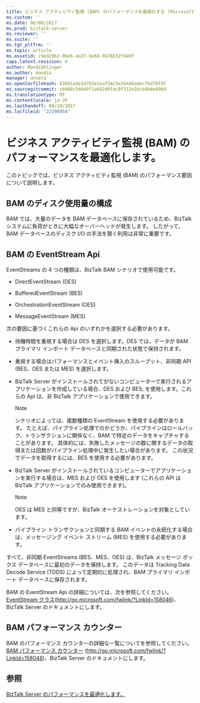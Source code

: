 ```yaml
---
title: ビジネス アクティビティ監視 (BAM) のパフォーマンスを最適化する |Microsoft ドキュメント
ms.custom: ''
ms.date: 06/08/2017
ms.prod: biztalk-server
ms.reviewer: ''
ms.suite: ''
ms.tgt_pltfrm: ''
ms.topic: article
ms.assetid: c9ed29b2-0be6-4a37-be68-9476832fd49f
caps.latest.revision: 4
author: MandiOhlinger
ms.author: mandia
manager: anneta
ms.openlocfilehash: 83801a4e147b3e1eaf34c5e264d6adecfbdf8f9f
ms.sourcegitcommit: cb908c540d8f1a692d01dc8f313e16cb4b4e696d
ms.translationtype: MT
ms.contentlocale: ja-JP
ms.lasthandoff: 09/20/2017
ms.locfileid: "22298954"
---
```

# <a name="optimizing-business-activity-monitoring-bam-performance"></a>ビジネス アクティビティ監視 (BAM) のパフォーマンスを最適化します。
このトピックでは、ビジネス アクティビティ監視 (BAM) のパフォーマンス要因について説明します。  
  
## <a name="bam-disk-usage-configuration"></a>BAM のディスク使用量の構成  
 BAM では、大量のデータを BAM データベースに保存されているため、BizTalk システムに負荷がときに大幅なオーバーヘッドが発生します。 したがって、BAM データベースのディスク I/O の手法を賢く利用は非常に重要です。  
  
## <a name="bam-eventstream-apis"></a>BAM の EventStream Api  
 EventStreams の 4 つの種類は、BizTalk BAM シナリオで使用可能です。  
  
-   DirectEventStream (DES)  
  
-   BufferedEventStream (BES)  
  
-   OrchestrationEventStream (OES)  
  
-   MessageEventStream (MES)  
  
 次の要因に基づくこれらの Api のいずれかを選択する必要があります。  
  
-   待機時間を重視する場合は DES を選択します。DES では、データが BAM プライマリ インポート データベースと同期された状態で保持されます。  
  
-   重視する場合はパフォーマンスとイベント挿入のスループット、非同期 API (BES、OES または MES) を選択します。  
  
-   BizTalk Server がインストールされてがないコンピューターで実行されるアプリケーションを作成している場合、DES および BES; を使用します。これらの Api は、非 BizTalk アプリケーションで使用できます。  
  
    > [!NOTE]  
    >  シナリオによっては、複数種類の EventStream を使用する必要があります。 たとえば、パイプライン処理でのかどうか、パイプラインはロールバック、トランザクションに関係なく、BAM で特定のデータをキャプチャすることがあります。 具体的には、失敗したメッセージの数に関するデータの取得または回数がパイプライン処理中に発生したい場合があります。 この状況でデータを取得するには、BES を使用する必要があります。  
  
-   BizTalk Server がインストールされているコンピューターでアプリケーションを実行する場合は、MES および OES を使用します  (これらの API は BizTalk アプリケーションでのみ使用できます)。  
  
    > [!NOTE]  
    >  OES は MES と同等ですが、BizTalk オーケストレーションを対象としています。  
  
-   パイプライン トランザクションと同期する BAM イベントの永続化する場合は、メッセージング イベント ストリーム (MES) を使用する必要があります。  
  
 すべて、非同期 EventStreams (BES、MES、OES) は、BizTalk メッセージ ボックス データベースに最初のデータを保持します。 このデータは Tracking Data Decode Service (TDDS) によって定期的に処理され、BAM プライマリ インポート データベースに保存されます。  
  
 BAM の EventStream Api の詳細については、次を参照してください。 [EventStream クラス](http://go.microsoft.com/fwlink/?LinkId=158046)(http://go.microsoft.com/fwlink/?LinkId=158046)、BizTalk Server のドキュメントにします。  
  
## <a name="bam-performance-counters"></a>BAM パフォーマンス カウンター  
 BAM のパフォーマンス カウンターの詳細な一覧についてを参照してください。 [BAM パフォーマンス カウンター](http://go.microsoft.com/fwlink/?LinkId=158048) (http://go.microsoft.com/fwlink/?LinkId=158048)、BizTalk Server のドキュメントにします。  
  
## <a name="see-also"></a>参照  
 [BizTalk Server のパフォーマンスを最適化します。](../technical-guides/optimizing-biztalk-server-performance.md)